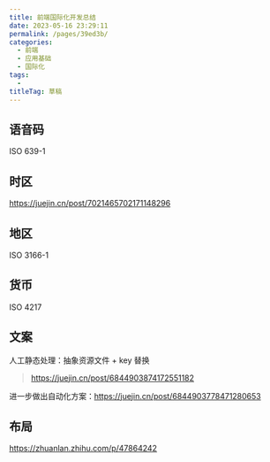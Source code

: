 ```yaml
---
title: 前端国际化开发总结
date: 2023-05-16 23:29:11
permalink: /pages/39ed3b/
categories: 
  - 前端
  - 应用基础
  - 国际化
tags: 
  - 
titleTag: 草稿
---
```

## 语音码

ISO 639-1

## 时区

https://juejin.cn/post/7021465702171148296

## 地区

ISO 3166-1

## 货币

ISO 4217

## 文案

人工静态处理：抽象资源文件 + key 替换
> https://juejin.cn/post/6844903874172551182

进一步做出自动化方案：https://juejin.cn/post/6844903778471280653


## 布局

https://zhuanlan.zhihu.com/p/47864242
